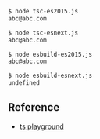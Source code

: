 ```bash
$ node tsc-es2015.js
abc@abc.com

$ node tsc-esnext.js
abc@abc.com

$ node esbuild-es2015.js
abc@abc.com

$ node esbuild-esnext.js
undefined
```

## Reference

- [ts playground](https://www.typescriptlang.org/play?target=99&ts=4.9.4#code/MYGwhgzhAECiB2AXAlogngWQPYBMCmIAPACoB80A3gFDS3R5KpoBc0xA3DXcFvBIgCcArsERYBACgYp0rYgEpKXOnUQALZBAB00ptAC89Ruk4qV6zVrAAHayDQIZaKcbTzTdAL5Vl0a0IAjEGRgaBs7B1cXJzl5VgA3LGQcJTM6AHkAgCs8USsoZABzeAkLCAAaIyd3X29vH2QkPAEAMzBgPGgAVQhmxz1qFWTWeCEAWwDmj1o8MbBkEFZ+AUbCznrQSBge5ux8EHoAD0QGHBh+9D2CQh2BC7RyQbph6FGJqd9Z+cXoZdWPXw8PiCERiSS6WTdXp3VyKJ4qCBCazNaJMGoqOo+IH8aBCaEGV54ADuUN2uAIEgoLwAjJUvgtWAByMABYAAARZwC0PDGjM8NWxWBAeC0ICwhQkeOaOjmC3kVCAA)
